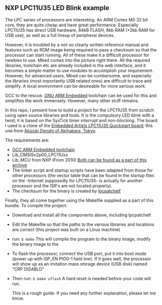 ## NXP LPC11U35 LED Blink example

The LPC series of processors are interesting. An ARM Cortex M0 32 bit core, they are quite cheap and have great performance. Especially LPC11U35 has direct USB hardware, 64kB FLASH, 8kb RAM (+2kb RAM for USB use), as well as a full lineup of peripheral devices.

However, it is troubled by a not-so clearly written reference manual and features such as ROM image being required to pass a checksum so that the processor can start running. All of these make it a difficult processor for newbies to use. Mbed comes into the picture right there. All the required libraries, toolchain etc are already included in the web interface, and it becomes a simple matter to use modules to accomplish your requirement. However, for advanced users, Mbed can be cumbersome, and especially the libraries (most importantly USB related ones) are difficult to trace and simplify. A local environment can be desireable for more serious work.

GCC to the rescue. [GNU ARM Embedded](https://launchpad.net/gcc-arm-embedded) toolchain can be used for this and simplifies the work immensely. However, many other stuff remains.

In this repo, I present how to build a project for the LPC11U35 from scratch using open source libraries and tools. It is the compulsory LED blink with a twist; it is based on the SysTick timer interrupt and non-blocking. The board I used is a clone of the [Embedded Artists LPC11U35 Quickstart board](https://www.embeddedartists.com/products/lpc11u35-quickstart/); this one from [Akizuki Denshi of Akihabara, Tokyo](http://akizukidenshi.com/catalog/g/gK-12144/).

The requirements are:
- [GCC ARM Embedded toolchain](https://launchpad.net/gcc-arm-embedded)
- Lib_CMSISv2p00_LPC11Uxx 
- Lib_MCU from NXP (From 2010)
 [Both can be found as a part of this archive](https://www.embeddedartists.com/wp-content/uploads/2018/07/qsb_lpc11u35_120509.zip)
- The linker script and startup scripts have been adapted from those for other processors (the vector table that can be found in the startup files on the -Internet supposedly for LPC11U35- is actually for another processor and the ISR's are not located properly).
- The checksum for the binary is created by [lpcpatchelf](https://github.com/nPipen/lpcpatchelf)

Finally, they all come together using the Makefile supplied as a part of this bundle. To compile the project:
- Download and install all the components above, including lpcpatchelf
- Edit the Makefile so that the paths to the various libraries and locations are correct (this project was built on a Linux machine)
- run: `$ make`
  This will compile the program to the binary image, modify the binary image to the 
- To flash the processor, connect the USB port, put it into boot mode (power up with ISP_EN PIO0-1 held low). If it goes well, the processor will show up as an imitation mass storage device (USB disk) named "CRP DISABLD"
- Then run: `$ make uflash`
   A hard reset is needed before your code will run.
   
   This is a rough guide. If you need any further explanation, please let me know.
   
